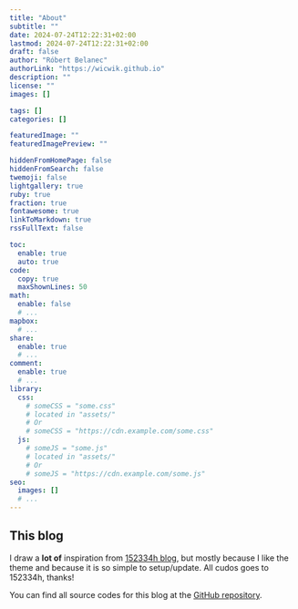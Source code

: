 ```yaml
---
title: "About"
subtitle: ""
date: 2024-07-24T12:22:31+02:00
lastmod: 2024-07-24T12:22:31+02:00
draft: false
author: "Róbert Belanec"
authorLink: "https://wicwik.github.io"
description: ""
license: ""
images: []

tags: []
categories: []

featuredImage: ""
featuredImagePreview: ""

hiddenFromHomePage: false
hiddenFromSearch: false
twemoji: false
lightgallery: true
ruby: true
fraction: true
fontawesome: true
linkToMarkdown: true
rssFullText: false

toc:
  enable: true
  auto: true
code:
  copy: true
  maxShownLines: 50
math:
  enable: false
  # ...
mapbox:
  # ...
share:
  enable: true
  # ...
comment:
  enable: true
  # ...
library:
  css:
    # someCSS = "some.css"
    # located in "assets/"
    # Or
    # someCSS = "https://cdn.example.com/some.css"
  js:
    # someJS = "some.js"
    # located in "assets/"
    # Or
    # someJS = "https://cdn.example.com/some.js"
seo:
  images: []
  # ...
---
```


<!--more-->

## This blog
I draw a **lot of** inspiration from [152334h blog](https://152334h.github.io), but mostly because I like the theme and because it is so simple to setup/update. All cudos goes to 152334h, thanks!

You can find all source codes for this blog at the [GitHub repository](https://github.com/Wicwik/wicwik.github.io).
